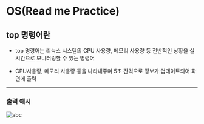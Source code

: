 # OS(Read me Practice)

## top 명령어란

* top 명령어는 리눅스 시스템의 CPU 사용량, 메모리 사용량 등 전반적인 상황을 실시간으로 모니터링할 수 있는 명령어

* CPU사용량, 메모리 사용량 등을 나타내주며 5초 간격으로 정보가 업데이트되어 화면에 출력     
***
             
### 출력 예시
![abc](https://github.com/dla73933/OSPractice/assets/48951338/a6e231f7-fbda-4fd5-b1dd-ea6d8fbabf5e)


